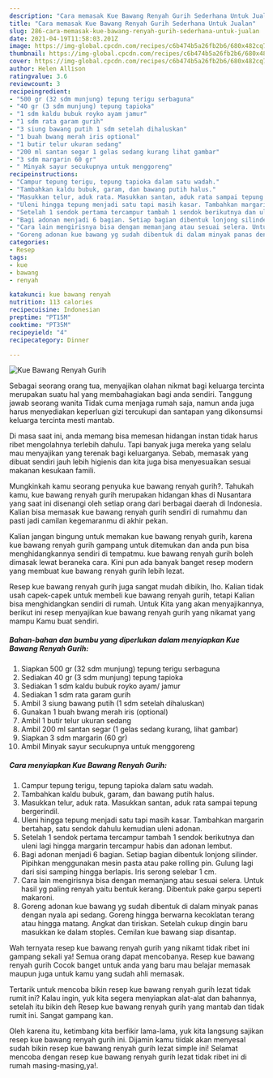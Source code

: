 ```yaml
---
description: "Cara memasak Kue Bawang Renyah Gurih Sederhana Untuk Jualan"
title: "Cara memasak Kue Bawang Renyah Gurih Sederhana Untuk Jualan"
slug: 286-cara-memasak-kue-bawang-renyah-gurih-sederhana-untuk-jualan
date: 2021-04-19T11:58:03.201Z
image: https://img-global.cpcdn.com/recipes/c6b474b5a26fb2b6/680x482cq70/kue-bawang-renyah-gurih-foto-resep-utama.jpg
thumbnail: https://img-global.cpcdn.com/recipes/c6b474b5a26fb2b6/680x482cq70/kue-bawang-renyah-gurih-foto-resep-utama.jpg
cover: https://img-global.cpcdn.com/recipes/c6b474b5a26fb2b6/680x482cq70/kue-bawang-renyah-gurih-foto-resep-utama.jpg
author: Helen Allison
ratingvalue: 3.6
reviewcount: 3
recipeingredient:
- "500 gr (32 sdm munjung) tepung terigu serbaguna"
- "40 gr (3 sdm munjung) tepung tapioka"
- "1 sdm kaldu bubuk royko ayam jamur"
- "1 sdm rata garam gurih"
- "3 siung bawang putih 1 sdm setelah dihaluskan"
- "1 buah bwang merah iris optional"
- "1 butir telur ukuran sedang"
- "200 ml santan segar 1 gelas sedang kurang lihat gambar"
- "3 sdm margarin 60 gr"
- " Minyak sayur secukupnya untuk menggoreng"
recipeinstructions:
- "Campur tepung terigu, tepung tapioka dalam satu wadah."
- "Tambahkan kaldu bubuk, garam, dan bawang putih halus."
- "Masukkan telur, aduk rata. Masukkan santan, aduk rata sampai tepung bergerindil."
- "Uleni hingga tepung menjadi satu tapi masih kasar. Tambahkan margarin bertahap, satu sendok dahulu kemudian uleni adonan."
- "Setelah 1 sendok pertama tercampur tambah 1 sendok berikutnya dan uleni lagi hingga margarin tercampur habis dan adonan lembut."
- "Bagi adonan menjadi 6 bagian. Setiap bagian dibentuk lonjong silinder. Pipihkan menggunakan mesin pasta atau pake rolling pin. Gulung lagi dari sisi samping hingga berlapis. Iris serong selebar 1 cm."
- "Cara lain mengirisnya bisa dengan memanjang atau sesuai selera. Untuk hasil yg paling renyah yaitu bentuk kerang. Dibentuk pake garpu seperti makaroni."
- "Goreng adonan kue bawang yg sudah dibentuk di dalam minyak panas dengan nyala api sedang. Goreng hingga berwarna kecoklatan terang atau hingga matang. Angkat dan tiriskan. Setelah cukup dingin baru masukkan ke dalam stoples. Cemilan kue bawang siap disantap."
categories:
- Resep
tags:
- kue
- bawang
- renyah

katakunci: kue bawang renyah 
nutrition: 113 calories
recipecuisine: Indonesian
preptime: "PT15M"
cooktime: "PT35M"
recipeyield: "4"
recipecategory: Dinner

---
```



![Kue Bawang Renyah Gurih](https://img-global.cpcdn.com/recipes/c6b474b5a26fb2b6/680x482cq70/kue-bawang-renyah-gurih-foto-resep-utama.jpg)

Sebagai seorang orang tua, menyajikan olahan nikmat bagi keluarga tercinta merupakan suatu hal yang membahagiakan bagi anda sendiri. Tanggung jawab seorang  wanita Tidak cuma menjaga rumah saja, namun anda juga harus menyediakan keperluan gizi tercukupi dan santapan yang dikonsumsi keluarga tercinta mesti mantab.

Di masa  saat ini, anda memang bisa memesan hidangan instan tidak harus ribet mengolahnya terlebih dahulu. Tapi banyak juga mereka yang selalu mau menyajikan yang terenak bagi keluarganya. Sebab, memasak yang dibuat sendiri jauh lebih higienis dan kita juga bisa menyesuaikan sesuai makanan kesukaan famili. 



Mungkinkah kamu seorang penyuka kue bawang renyah gurih?. Tahukah kamu, kue bawang renyah gurih merupakan hidangan khas di Nusantara yang saat ini disenangi oleh setiap orang dari berbagai daerah di Indonesia. Kalian bisa memasak kue bawang renyah gurih sendiri di rumahmu dan pasti jadi camilan kegemaranmu di akhir pekan.

Kalian jangan bingung untuk memakan kue bawang renyah gurih, karena kue bawang renyah gurih gampang untuk ditemukan dan anda pun bisa menghidangkannya sendiri di tempatmu. kue bawang renyah gurih boleh dimasak lewat beraneka cara. Kini pun ada banyak banget resep modern yang membuat kue bawang renyah gurih lebih lezat.

Resep kue bawang renyah gurih juga sangat mudah dibikin, lho. Kalian tidak usah capek-capek untuk membeli kue bawang renyah gurih, tetapi Kalian bisa menghidangkan sendiri di rumah. Untuk Kita yang akan menyajikannya, berikut ini resep menyajikan kue bawang renyah gurih yang nikamat yang mampu Kamu buat sendiri.

<!--inarticleads1-->

##### Bahan-bahan dan bumbu yang diperlukan dalam menyiapkan Kue Bawang Renyah Gurih:

1. Siapkan 500 gr (32 sdm munjung) tepung terigu serbaguna
1. Sediakan 40 gr (3 sdm munjung) tepung tapioka
1. Sediakan 1 sdm kaldu bubuk royko ayam/ jamur
1. Sediakan 1 sdm rata garam gurih
1. Ambil 3 siung bawang putih (1 sdm setelah dihaluskan)
1. Gunakan 1 buah bwang merah iris (optional)
1. Ambil 1 butir telur ukuran sedang
1. Ambil 200 ml santan segar (1 gelas sedang kurang, lihat gambar)
1. Siapkan 3 sdm margarin (60 gr)
1. Ambil  Minyak sayur secukupnya untuk menggoreng




<!--inarticleads2-->

##### Cara menyiapkan Kue Bawang Renyah Gurih:

1. Campur tepung terigu, tepung tapioka dalam satu wadah.
1. Tambahkan kaldu bubuk, garam, dan bawang putih halus.
1. Masukkan telur, aduk rata. Masukkan santan, aduk rata sampai tepung bergerindil.
1. Uleni hingga tepung menjadi satu tapi masih kasar. Tambahkan margarin bertahap, satu sendok dahulu kemudian uleni adonan.
1. Setelah 1 sendok pertama tercampur tambah 1 sendok berikutnya dan uleni lagi hingga margarin tercampur habis dan adonan lembut.
1. Bagi adonan menjadi 6 bagian. Setiap bagian dibentuk lonjong silinder. Pipihkan menggunakan mesin pasta atau pake rolling pin. Gulung lagi dari sisi samping hingga berlapis. Iris serong selebar 1 cm.
1. Cara lain mengirisnya bisa dengan memanjang atau sesuai selera. Untuk hasil yg paling renyah yaitu bentuk kerang. Dibentuk pake garpu seperti makaroni.
1. Goreng adonan kue bawang yg sudah dibentuk di dalam minyak panas dengan nyala api sedang. Goreng hingga berwarna kecoklatan terang atau hingga matang. Angkat dan tiriskan. Setelah cukup dingin baru masukkan ke dalam stoples. Cemilan kue bawang siap disantap.




Wah ternyata resep kue bawang renyah gurih yang nikamt tidak ribet ini gampang sekali ya! Semua orang dapat mencobanya. Resep kue bawang renyah gurih Cocok banget untuk anda yang baru mau belajar memasak maupun juga untuk kamu yang sudah ahli memasak.

Tertarik untuk mencoba bikin resep kue bawang renyah gurih lezat tidak rumit ini? Kalau ingin, yuk kita segera menyiapkan alat-alat dan bahannya, setelah itu bikin deh Resep kue bawang renyah gurih yang mantab dan tidak rumit ini. Sangat gampang kan. 

Oleh karena itu, ketimbang kita berfikir lama-lama, yuk kita langsung sajikan resep kue bawang renyah gurih ini. Dijamin kamu tiidak akan menyesal sudah bikin resep kue bawang renyah gurih lezat simple ini! Selamat mencoba dengan resep kue bawang renyah gurih lezat tidak ribet ini di rumah masing-masing,ya!.

